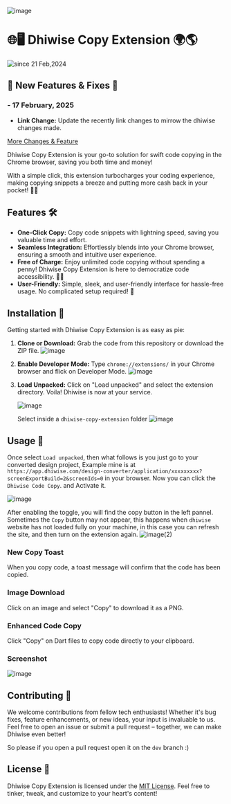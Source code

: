 ![image](https://github.com/user-attachments/assets/919eb9e6-2994-4367-9b4a-a3c1c52bab81)

# 🌐🖥️ Dhiwise Copy Extension 🌍🌎

<p>
  <img src="https://komarev.com/ghpvc/?username=dhiwise-exts&label=Dhiwise%20Extension&color=0e75b6&style=flat" alt="since 21 Feb,2024" />
</p>

## 🚀 New Features & Fixes 🎉 
### - 17 February, 2025

- **Link Change:** Update the recently link changes to mirrow the dhiwise changes made.

[More Changes & Feature](CHANGELOG.md)

Dhiwise Copy Extension is your go-to solution for swift code copying in the Chrome browser, saving you both time and money! 

With a simple click, this extension turbocharges your coding experience, making copying snippets a breeze and putting more cash back in your pocket! 🎉💸

## Features 🛠️

- **One-Click Copy:** Copy code snippets with lightning speed, saving you valuable time and effort.
- **Seamless Integration:** Effortlessly blends into your Chrome browser, ensuring a smooth and intuitive user experience.
- **Free of Charge:** Enjoy unlimited code copying without spending a penny! Dhiwise Copy Extension is here to democratize code accessibility. 💸🆓
- **User-Friendly:** Simple, sleek, and user-friendly interface for hassle-free usage. No complicated setup required! 🙌

## Installation 🔧

Getting started with Dhiwise Copy Extension is as easy as pie:

1. **Clone or Download:** Grab the code from this repository or download the ZIP file.
   ![image](https://github.com/user-attachments/assets/65660973-7364-4fe0-89b6-a60c08ed002d)
2. **Enable Developer Mode:** Type `chrome://extensions/` in your Chrome browser and flick on Developer Mode.
   ![image](https://github.com/user-attachments/assets/31b19a50-13de-4cbb-8fd7-e08db6496ff5)
3. **Load Unpacked:** Click on "Load unpacked" and select the extension directory. Voila! Dhiwise is now at your service.

   ![image](https://github.com/user-attachments/assets/568e06c1-357a-4b59-8120-9e47c9f64e46)

   Select inside a `dhiwise-copy-extension` folder
   ![image](https://github.com/user-attachments/assets/e10511c0-946a-4352-990d-60eb57768604)

   
## Usage 🚀

Once select `Load unpacked`, then what follows is you just go to your converted design project, Example mine is at `https://app.dhiwise.com/design-converter/application/xxxxxxxxx?screenExportBuild=2&screenIds=0` in your browser. Now you can click the `Dhiwise Code Copy`. and Activate it.

![image](https://github.com/user-attachments/assets/63a75b1c-03a3-4079-934b-cf1af6f22a04)

After enabling the toggle, you will find the copy button in the left pannel. Sometimes the `Copy` button may not appear, this happens when `dhiwise` website has not loaded fully on your machine, in this case you can refresh the site, and then turn on the extension again.
![image(2)](https://github.com/user-attachments/assets/9bb755c6-d4ea-4e3b-b47c-67089867cd62)

### New Copy Toast
When you copy code, a toast message will confirm that the code has been copied.

### Image Download
Click on an image and select "Copy" to download it as a PNG.

### Enhanced Code Copy
Click "Copy" on Dart files to copy code directly to your clipboard.

### Screenshot
![image](https://github.com/isaka-james/dhiwise-copy-extension/assets/76619967/a0ff19cc-0457-41fd-95a7-54586fafded7)

## Contributing 🤝

We welcome contributions from fellow tech enthusiasts! Whether it's bug fixes, feature enhancements, or new ideas, your input is invaluable to us. Feel free to open an issue or submit a pull request – together, we can make Dhiwise even better!

So please if you open a pull request open it on the `dev` branch :)

## License 📜

Dhiwise Copy Extension is licensed under the [MIT License](LICENSE). Feel free to tinker, tweak, and customize to your heart's content!

